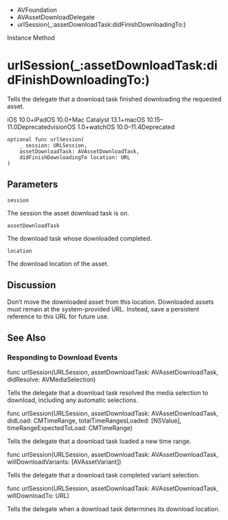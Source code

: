 

- AVFoundation
- AVAssetDownloadDelegate
-  urlSession(\_:assetDownloadTask:didFinishDownloadingTo:) 

Instance Method

# urlSession(\_:assetDownloadTask:didFinishDownloadingTo:)

Tells the delegate that a download task finished downloading the requested asset.

iOS 10.0+iPadOS 10.0+Mac Catalyst 13.1+macOS 10.15–11.0DeprecatedvisionOS 1.0+watchOS 10.0–11.4Deprecated

``` source
optional func urlSession(
    _ session: URLSession,
    assetDownloadTask: AVAssetDownloadTask,
    didFinishDownloadingTo location: URL
)
```

## Parameters 

`session`  

The session the asset download task is on.

`assetDownloadTask`  

The download task whose downloaded completed.

`location`  

The download location of the asset.

## Discussion

Don’t move the downloaded asset from this location. Downloaded assets must remain at the system-provided URL. Instead, save a persistent reference to this URL for future use.

## See Also

### Responding to Download Events

func urlSession(URLSession, assetDownloadTask: AVAssetDownloadTask, didResolve: AVMediaSelection)

Tells the delegate that a download task resolved the media selection to download, including any automatic selections.

func urlSession(URLSession, assetDownloadTask: AVAssetDownloadTask, didLoad: CMTimeRange, totalTimeRangesLoaded: [NSValue], timeRangeExpectedToLoad: CMTimeRange)

Tells the delegate that a download task loaded a new time range.

func urlSession(URLSession, assetDownloadTask: AVAssetDownloadTask, willDownloadVariants: [AVAssetVariant])

Tells the delegate that a download task completed variant selection.

func urlSession(URLSession, assetDownloadTask: AVAssetDownloadTask, willDownloadTo: URL)

Tells the delegate when a download task determines its download location.


